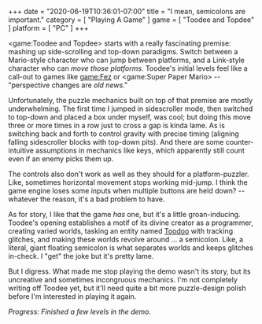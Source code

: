 +++
date = "2020-06-19T10:36:01-07:00"
title = "I mean, semicolons are important."
category = [ "Playing A Game" ]
game = [ "Toodee and Topdee" ]
platform = [ "PC" ]
+++

<game:Toodee and Topdee> starts with a really fascinating premise: mashing up side-scrolling and top-down paradigms.  Switch between a Mario-style character who can jump between platforms, and a Link-style character who can <i>move those platforms</i>.  Toodee's initial levels feel like a call-out to games like <game:Fez> or <game:Super Paper Mario> -- "perspective changes are <i>old news</i>."

Unfortunately, the puzzle mechanics built on top of that premise are mostly underwhelming.  The first time I jumped in sidescroller mode, then switched to top-down and placed a box under myself, was cool; but doing this move three or more times in a row just to cross a gap is kinda lame.  As is switching back and forth to control gravity with precise timing (aligning falling sidescroller blocks with top-down pits).  And there are some counter-intuitive assumptions in mechanics like keys, which apparently still count even if an enemy picks them up.

The controls also don't work as well as they should for a platform-puzzler.  Like, sometimes horizontal movement stops working mid-jump.  I think the game engine loses some inputs when multiple buttons are held down? -- whatever the reason, it's a bad problem to have.

As for story, I like that the game <i>has</i> one, but it's a little groan-inducing.  Toodee's opening establishes a motif of its divine creator as a programmer, creating varied worlds, tasking an entity named <a href="https://softwareengineering.stackexchange.com/questions/125320/do-todo-comments-make-sense/125322">Toodoo</a> with tracking glitches, and making these worlds revolve around ... a semicolon.  Like, a literal, giant floating semicolon is what separates worlds and keeps glitches in-check.  I "get" the joke but it's pretty lame.

But I digress.  What made me stop playing the demo wasn't its story, but its uncreative and sometimes incongruous mechanics.  I'm not completely writing off Toodee yet, but it'll need quite a bit more puzzle-design polish before I'm interested in playing it again.

<i>Progress: Finished a few levels in the demo.</i>
